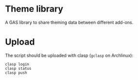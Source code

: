 # Theme library
A GAS library to share theming data between different add-ons.

# Upload
The script should be uploaded with clasp (`gclasp` on Archlinux):

```
clasp login
clasp status
clasp push
```
